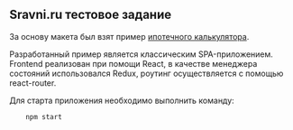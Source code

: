## Sravni.ru тестовое задание

За основу макета был взят пример [ипотечного калькулятора](https://www.sravni.ru/ipoteka/wl/).

Разработанный пример является классическим SPA-приложением. Frontend реализован при помощи React, в качестве менеджера состояний использовался Redux, роутинг осуществляется с помощью react-router.

Для старта приложения необходимо выполнить команду: 

```
    npm start
```